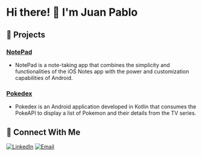# Hi there! 👋 I'm Juan Pablo

## 🌟 Projects

### [NotePad](https://github.com/juanpablorenau/notepad)
- NotePad is a note-taking app that combines the simplicity and functionalities of the iOS Notes app with the power and customization capabilities of Android.

### [Pokedex](https://github.com/juanpablorenau/pokedex)
- Pokedex is an Android application developed in Kotlin that consumes the PokeAPI to display a list of Pokemon and their details from the TV series.

## 🤝 Connect With Me

[![LinkedIn](https://img.shields.io/badge/-LinkedIn-0A66C2?logo=linkedin&logoColor=white&style=flat-square)](https://www.linkedin.com/in/juan-pablo-renau-lópez-9a61a11bb)
[![Email](https://img.shields.io/badge/-Email-EA4335?logo=gmail&logoColor=white&style=flat-square)](mailto:renaujuanpablo@example.com)

